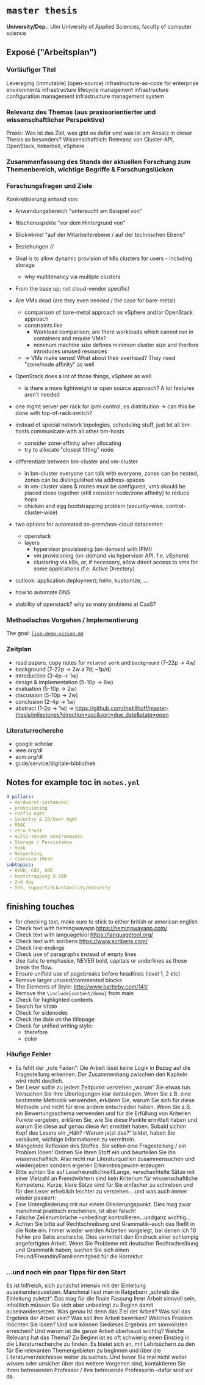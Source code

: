 # `master thesis`

**University/Dep.**: Ulm University of Applied Sciences, faculty of computer science

## Exposé ("Arbeitsplan")

### Vorläufiger Titel
Leveraging (immutable) (open-source) infrastructure-as-code for enterprise environments
infrastructure lifecycle management
infrastructure configuration management
infrastructure management system

### Relevanz des Themas (aus praxisorientierter und wissenschaftlicher Perspektive)
Praxis: Was ist das Ziel, was gibt es dafür und was ist am Ansatz in dieser Thesis so besonders?
Wissenschaftlich: Relevanz von Cluster-API, OpenStack, tinkerbell, vSphere

### Zusammenfassung des Stands der aktuellen Forschung zum Themenbereich, wichtige Begriffe & Forschungslücken


### Forschungsfragen und Ziele
Konkretisierung anhand von:
- Anwendungsbereich "untersucht am Beispiel von"
- Nischenaspekte "vor dem Hintergrund von"
- Blickwinkel "auf der Mitarbeiterebene / auf der technischen Ebene"
- Beziehungen
//
- Goal is to allow dynamic provision of k8s clusters for users - including storage
  - why multitenancy via multiple clusters
- From the base up; not cloud-vendor specific!
- Are VMs dead (are they even needed / the case for bare-metal)
  - comparison of bare-metal approach vs vSphere and/or OpenStack approach
  - constraints like
    - Workload comparison; are there workloads which cannot run in containers and require VMs?
    - minimum machine size defines minimum cluster size and therfore introduces unused resources
  - -> VMs make sense! What about their overhead? They need "zone/node affinity" as well
- OpenStack does a lot of those things, vSphere as well
  - is there a more lightweight or open source approach? A lot features aren't needed


- one mgmt server per rack for ipmi control, os distribution -> can this be done with top-of-rack-switch?
- instead of special network topologies, scheduling stuff, just let all bm-hosts communicate with all other bm-hosts
  - consider zone-affinity when allocating
  - try to allocate "closest fitting" node
- differentiate between bm-cluster and vm-cluster
  - in bm-cluster everyone can talk with everyone, zones can be nested, zones can be distinguished via address-spaces
  - in vm-cluster vlans & routes must be configured, vms should be placed close together (still consider node/zone affinity) to reduce hops
  - chicken and egg bootstrapping problem (security-wise, control-cluster-wise)
- two options for automated on-prem/non-cloud datacenter:
  - openstack
  - layers
    - hypervisor provisioning (on-demand with IPMI)
    - vm provisioning (on-demand via hypervisor API, f.e. vSphere)
    - clustering via k8s, or, if necessary, allow direct access to vms for some applications (f.e. Active Directory)
- outlook: application deployment; helm, kustomize, ...
- how to automate DNS
- stability of openstack? why so many problems at CaaS?

### Methodisches Vorgehen / Implementierung
The goal: [`live-demo-vision.md`](./live-demo-vision.md)

### Zeitplan
- read papers, copy notes for `related work` and `background` (7-22p -> 4w)
- background (7-22p -> 2w a 7d; ~1p/d)
- introduction (3-4p -> 1w)
- design & implementation (5-10p -> 6w)
- evaluation (5-10p -> 2w)
- discussion (5-10p -> 2w)
- conclusion (2-4p -> 1w)
- abstract (1-2p -> 1w)
-> https://github.com/thetillhoff/master-thesis/milestones?direction=asc&sort=due_date&state=open

### Literaturrecherche
- google scholar
- ieee.org/dl
- acm.org/dl
- gi.de/service/digitale-bibliothek

## Notes for example toc in `notes.yml`
```yaml
4 pillars:
 - Hardware(-instances)
 - provisioning
 - config mgmt
 - Security & ID/User mgmt
 - RBAC
 - zero trust
 - multi-tenant environments
 - Storage / Persistance
 - Rook
 - Networking
 - (Service-)Mesh
subtopics:
 - BYOD, COD, UOD
 - bootstrapping 0-100
 - 2nd day
 - OSS, support/SLA/stability/maturity
```

## finishing touches
- for checking text, make sure to stick to either british or american english
- Check text with hemingwayapp https://hemingwayapp.com/
- Check text with languagetool https://languagetool.org/
- Check text with scribens https://www.scribens.com/
- Check line-endings
- Check use of paragraphs instead of empty lines
- Use italic to emphasise, NEVER bold, capitals or underlines as those break the flow.
- Ensure unified use of pagebreaks before headlines (level 1, 2 etc)
- Remove larger unused/commented blocks
- The Elements of Style: http://www.bartleby.com/141/
- Remove the `\include{content/demo}` from main
- Check for highlighted contents
- Search for `%TODO`
- Check for sidenodes
- Check the date on the titlepage
- Check for unified writing style:
  - therefore
  - color

### Häufige Fehler
- Es fehlt der „rote Faden“: Die Arbeit lässt keine Logik in Bezug auf die Fragestellung erkennen. Der Zusammenhang zwischen den Kapiteln wird nicht deutlich.
- Der Leser sollte zu jedem Zeitpunkt verstehen „warum“ Sie etwas tun. Versuchen Sie Ihre Überlegungen klar darzulegen. Wenn Sie z.B. eine bestimmte Methodik verwenden, erklären Sie, warum Sie sich für diese Methodik und nicht für eine andere entschieden haben. Wenn Sie z.B. ein Bewertungsschema verwenden und für die Erfüllung von Kriterien Punkte vergeben, erklären Sie, wie Sie diese Punkte ermittelt haben und warum Sie diese auf genau diese Art ermittelt haben. Sobald sichim Kopf des Lesers ein „Häh? -Warum jetzt das?“ bildet, haben Sie versäumt, wichtige Informationen zu vermitteln.
- Mangelnde Reflexion des Stoffes. Sie sollen eine Fragestellung / ein Problem lösen! Ordnen Sie Ihren Stoff ein und beurteilen Sie ihn wissenschaftlich. Also nicht nur Literaturquellen zusammensuchen und wiedergeben sondern eigenen Erkenntnisgewinn erzeugen.
- Bitte achten Sie auf Lesefreundlichkeit!Lange, verschachtelte Sätze mit einer Vielzahl an Fremdwörtern sind kein Kriterium für wissenschaftliche Kompetenz. Kurze, klare Sätze sind für Sie einfacher zu schreiben und für den Leser erheblich leichter zu verstehen....und was auch immer wieder passiert:
- Eine Untergliederung mit nur einem Gliederungspunkt. Dies mag zwar manchmal praktisch erscheinen, ist aber falsch!
- Falsche Zeilenumbrüche –unbedingt kontrollieren...undganz wichtig...
- Achten Sie bitte auf Rechtschreibung und Grammatik–auch das fließt in die Note ein. Immer wieder werden Arbeiten vorgelegt, bei denen ich 10 Fehler pro Seite anstreiche. Dies vermittelt den Eindruck einer schlampig angefertigten Arbeit. Wenn Sie Probleme mit deutscher Rechtschreibung und Grammatik haben, suchen Sie sich einen Freund/Freundin/Familienmitglied für die Korrektur.

### ...und noch ein paar Tipps für den Start
Es ist hilfreich, sich zunächst intensiv mit der Einleitung auseinanderzusetzen. Manchmal liest man in Ratgebern „schreib die Einleitung zuletzt“. Das mag für die finale Fassung Ihrer Arbeit sinnvoll sein, inhaltlich müssen Sie sich aber unbedingt zu Beginn damit auseinandersetzen. Was genau ist denn das Ziel der Arbeit? Was soll das Ergebnis der Arbeit sein? Was soll Ihre Arbeit bewirken? Welches Problem möchten Sie lösen? Und wie können Siedieses Ergebnis am sinnvollsten erreichen? Und warum ist die ganze Arbeit überhaupt wichtig? Welche Relevanz hat das Thema? Zu Beginn ist es oft schwierig einen Einstieg in die Literaturrecherche zu finden. Es bietet sich an, mit Lehrbüchern zu den für Sie relevanten Themengebieten zu beginnen und über die Literaturverzeichnisse weiter zu suchen. Und bevor Sie mal nicht weiter wissen oder unsicher über das weitere Vorgehen sind, kontaktieren Sie Ihren betreuenden Professor / Ihre betreuende Professorin –dafür sind wir da.
